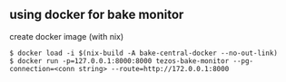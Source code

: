 using docker for bake monitor
-----------------------------

create docker image (with nix)

    $ docker load -i $(nix-build -A bake-central-docker --no-out-link)
    $ docker run -p=127.0.0.1:8000:8000 tezos-bake-monitor --pg-connection=<conn string> --route=http://172.0.0.1:8000


